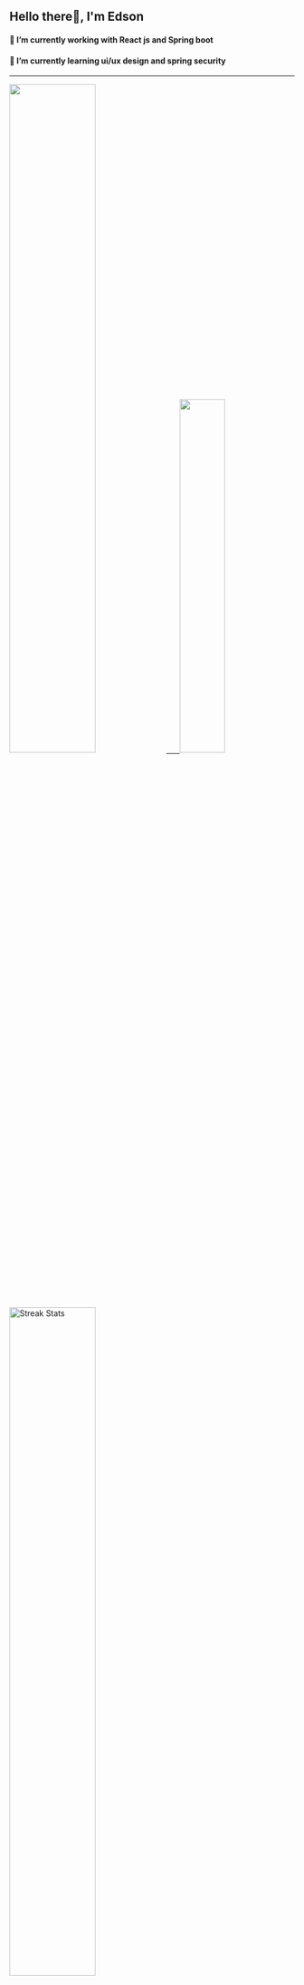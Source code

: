 
## Hello there👋, I'm Edson 

#### 🔭 I’m currently working with React js and Spring boot 
#### 🌱 I’m currently learning ui/ux design and spring security
---
    
  

 <p align="left">
  <a href="https://github.com/EdsonNhancale">
  <img width=55% src="https://github-readme-stats.vercel.app/api?username=EdsonNhancale&show_icons=true&theme=dracula&include_all_commits=true&count_private=true"/>&nbsp;&nbsp;&nbsp;&nbsp;&nbsp;
  <img  width=40% src="https://github-readme-stats.vercel.app/api/top-langs/?username=EdsonNhancale&layout=compact&langs_count=7&theme=dracula"/>
</p>

  <p align="left">
    <a href="https://github.com/EdsonNhancale"><img width=55% alt="Streak Stats" src="https://github-readme-streak-stats.herokuapp.com/?user=EdsonNhancale&theme=dracula"/></a>
   </p>

 
 <!--START_SECTION:waka-->

```txt
From: 16 November 2022 - To: 02 April 2024

Total Time: 864 hrs 47 mins

JavaScript        419 hrs         ████████████░░░░░░░░░░░░░   48.45 %
TypeScript        332 hrs 56 mins █████████▓░░░░░░░░░░░░░░░   38.50 %
JSON              39 hrs 24 mins  █░░░░░░░░░░░░░░░░░░░░░░░░   04.56 %
Dart              14 hrs 23 mins  ▒░░░░░░░░░░░░░░░░░░░░░░░░   01.66 %
Other             13 hrs 2 mins   ▒░░░░░░░░░░░░░░░░░░░░░░░░   01.51 %
```

<!--END_SECTION:waka-->

<div> 
  <a href="www.linkedin.com/in/edson-nhancale-7849781a6" target="_blank"><img src="https://img.shields.io/badge/-LinkedIn-%230077B5?style=for-the-badge&logo=linkedin&logoColor=white" target="_blank"></a> 

</div>

